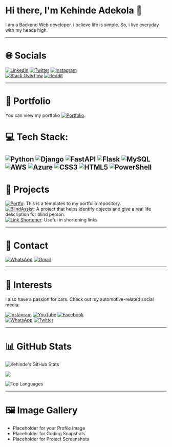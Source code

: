 # Hi there, I'm Kehinde Adekola 👋

I am a Backend Web developer. i believe life is simple. So, i live everyday with my heads high.

---

# 🌐 Socials

[![LinkedIn](https://img.shields.io/badge/LinkedIn-0077B5?style=for-the-badge&logo=linkedin&logoColor=white)](https://www.linkedin.com/in/kehinde-adekola-p-75042124b/)
[![Twitter](https://img.shields.io/badge/Twitter-1DA1F2?style=for-the-badge&logo=twitter&logoColor=white)](https://x.com/FuturePresido19)
[![Instagram](https://img.shields.io/badge/Instagram-E4405F?style=for-the-badge&logo=instagram&logoColor=white)](https://www.instagram.com/_innovative_k/)</br>
[![Stack Overflow](https://img.shields.io/badge/Stack_Overflow-F58025?style=for-the-badge&logo=stack-overflow&logoColor=white)](https://stackoverflow.com/users/17832080/kehinde-adekola)
[![Reddit](https://img.shields.io/badge/Reddit-FF4500?style=for-the-badge&logo=reddit&logoColor=white)](https://www.reddit.com/user/Unlucky-Bridge-805/)

---

# 📂 Portfolio

You can view my portfolio [![Portfolio](https://img.shields.io/badge/Portfolio-000000?style=for-the-badge&logo=About.me&logoColor=white)](https://rehobothjnr.pythonanywhere.com/).

# 💻 Tech Stack:
 ![Python](https://img.shields.io/badge/python-3670A0?style=for-the-badge&logo=python&logoColor=ffdd54) ![Django](https://img.shields.io/badge/django-%23092E20.svg?style=for-the-badge&logo=django&logoColor=white) ![FastAPI](https://img.shields.io/badge/FastAPI-005571?style=for-the-badge&logo=fastapi) ![Flask](https://img.shields.io/badge/flask-%23000.svg?style=for-the-badge&logo=flask&logoColor=white)
 ![MySQL](https://img.shields.io/badge/mysql-4479A1.svg?style=for-the-badge&logo=mysql&logoColor=white)</br> ![AWS](https://img.shields.io/badge/AWS-%23FF9900.svg?style=for-the-badge&logo=amazon-aws&logoColor=white) ![Azure](https://img.shields.io/badge/azure-%230072C6.svg?style=for-the-badge&logo=microsoftazure&logoColor=white) ![CSS3](https://img.shields.io/badge/css3-%231572B6.svg?style=for-the-badge&logo=css3&logoColor=white)
 ![HTML5](https://img.shields.io/badge/html5-%23E34F26.svg?style=for-the-badge&logo=html5&logoColor=white) ![PowerShell](https://img.shields.io/badge/PowerShell-%235391FE.svg?style=for-the-badge&logo=powershell&logoColor=white) 
---

# 💼 Projects
[![Portfo](https://img.shields.io/badge/GitHub-Portfo-100000?style=for-the-badge&logo=github&logoColor=white)](https://github.com/kehman18/portfolio): This is a templates to my portfolio repository.</br>
[![BlindAssist](https://img.shields.io/badge/GitHub-BlindAssist-100000?style=for-the-badge&logo=github&logoColor=white)](https://github.com/kehman18/blind_assist): A project that helps identify objects and give a real life description for blind person.</br>
[![Link Shortener](https://img.shields.io/badge/GitHub-BlindAssist-100000?style=for-the-badge&logo=github&logoColor=white)](https://github.com/kehman18/Link_shortener): Useful in shortening links

---

# 📧 Contact

[![WhatsApp](https://img.shields.io/badge/WhatsApp-25D366?style=for-the-badge&logo=whatsapp&logoColor=white)](https://wa.me/2349028373561) [![Gmail](https://img.shields.io/badge/Gmail-D14836?style=for-the-badge&logo=gmail&logoColor=white)](mailto:kehindeadekola96@gmail.com)

---

# 📸 Interests

I also have a passion for cars. Check out my automotive-related social media:

[![Instagram](https://img.shields.io/badge/Instagram-E4405F?style=for-the-badge&logo=instagram&logoColor=white)](https://www.instagram.com/greenline_garage?igsh=Y3psdnRjNXR3bmZ1)
[![YouTube](https://img.shields.io/badge/YouTube-FF0000?style=for-the-badge&logo=youtube&logoColor=white)](https://youtube.com/@greenlinegarage?si=EmfMKcooyigsWRlY)
[![Facebook](https://img.shields.io/badge/Facebook-1877F2?style=for-the-badge&logo=facebook&logoColor=white)](https://www.facebook.com/share/me6ySmA8eQgMhw5n/?mibextid=qi2Omg)</br>
[![WhatsApp](https://img.shields.io/badge/WhatsApp-25D366?style=for-the-badge&logo=whatsapp&logoColor=white)](https://wa.me/2349028373561)
[![Twitter](https://img.shields.io/badge/Twitter-1DA1F2?style=for-the-badge&logo=twitter&logoColor=white)](https://x.com/green_rims)

---

# 📊 GitHub Stats

![Kehinde's GitHub Stats](https://github-readme-stats.vercel.app/api?username=kehman18&show_icons=true&theme=radical)<br/>

![](https://github-readme-streak-stats.herokuapp.com/?user=kehman18&theme=dark&hide_border=false)<br/>

![Top Languages](https://github-readme-stats.vercel.app/api/top-langs/?username=kehman18&show_icons=true&theme=radical)

---

# 🖼️ Image Gallery

* Placeholder for your Profile Image
* Placeholder for Coding Snapshots
* Placeholder for Project Screenshots

<!--
**kehman18/kehman18** is a ✨ _special_ ✨ repository because its `README.md` (this file) appears on your GitHub profile.

Here are some ideas to get you started:

- 🔭 I’m currently working on ...
- 🌱 I’m currently learning ...
- 👯 I’m looking to collaborate on ...
- 🤔 I’m looking for help with ...
- 💬 Ask me about ...
- 📫 How to reach me: ...
- 😄 Pronouns: ...
- ⚡ Fun fact: ...
-->
